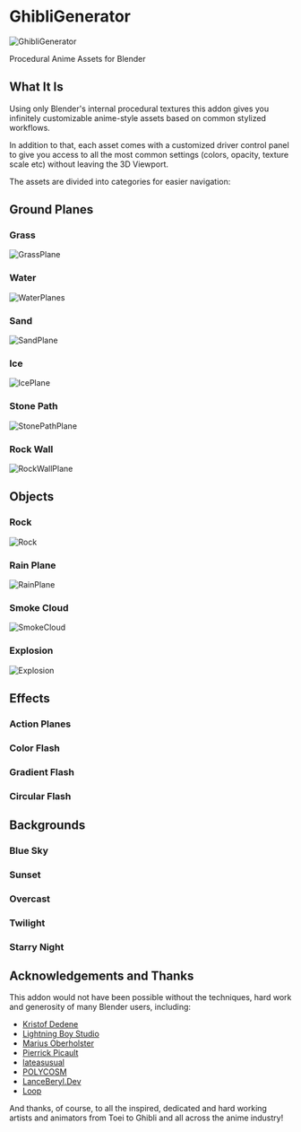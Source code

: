 # GhibliGenerator
![GhibliGenerator](/screenshots/GhibliGenerator.PNG)

Procedural Anime Assets for Blender

## What It Is

Using only Blender's internal procedural textures this addon gives you infinitely customizable anime-style assets based on common stylized workflows. 

In addition to that, each asset comes with a customized driver control panel to give you access to all the most common settings (colors, opacity, texture scale etc) without leaving the 3D Viewport.

The assets are divided into categories for easier navigation:

## Ground Planes

### Grass
![GrassPlane](/screenshots/GrassPlane.png)

### Water
![WaterPlanes](/screenshots/WaterPlanes.png)

### Sand
![SandPlane](/screenshots/SandPlane.png)

### Ice
![IcePlane](/screenshots/IcePlane.png)

### Stone Path
![StonePathPlane](/screenshots/StonePathPlane.png)

### Rock Wall
![RockWallPlane](/screenshots/RockWallPlane.png)

## Objects

### Rock
![Rock](/screenshots/Rock.png)

### Rain Plane
![RainPlane](/screenshots/RainPlane.png)

### Smoke Cloud
![SmokeCloud](/screenshots/SmokeCloud.png)

### Explosion
![Explosion](/screenshots/Explosion.png)


## Effects

### Action Planes

### Color Flash

### Gradient Flash

### Circular Flash

## Backgrounds

### Blue Sky

### Sunset

### Overcast

### Twilight

### Starry Night


## Acknowledgements and Thanks
This addon would not have been possible without the techniques, hard work and generosity of many Blender users, including:

- [Kristof Dedene](https://www.youtube.com/channel/UCAcXkKCYidxGU-VIA5z-ZzQ)
- [Lightning Boy Studio](https://www.youtube.com/c/LightningBoyStudio)
- [Marius Oberholster](https://www.youtube.com/c/MariusOberholster)
- [Pierrick Picault](https://www.youtube.com/c/PierrickPicaut_P2DESIGN)
- [lateasusual](https://twitter.com/lateasusual_)
- [POLYCOSM](https://www.youtube.com/c/POLYCOSM)
- [LanceBeryl.Dev](https://www.youtube.com/c/LanceBerylDev)
- [Loop](https://www.youtube.com/channel/UChS_1gry7bQeIbdHVSRqMAw)

And thanks, of course, to all the inspired, dedicated and hard working artists and animators from Toei to Ghibli and all across the anime industry!
